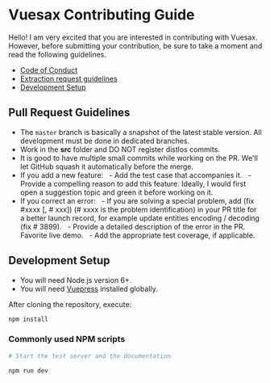 # Vuesax Contributing Guide

Hello! I am very excited that you are interested in contributing with Vuesax. However, before submitting your contribution, be sure to take a moment and read the following guidelines.

- [Code of Conduct](https://github.com/lusaxweb/vuesax/blob/master/CODE_OF_CONDUCT.md)
- [Extraction request guidelines](#pull-request-guidelines)
- [Development Setup](#development-setup)

## Pull Request Guidelines

- The `master` branch is basically a snapshot of the latest stable version. All development must be done in dedicated branches.
- Work in the **src** folder and DO NOT register distlos commits.
- It is good to have multiple small commits while working on the PR. We'll let GitHub squash it automatically before the merge.
- If you add a new feature:
  - Add the test case that accompanies it.
  - Provide a compelling reason to add this feature. Ideally, I would first open a suggestion topic and green it before working on it.
  
- If you correct an error:
  - If you are solving a special problem, add (fix #xxxx [, # xxx]) (# xxxx is the problem identification) in your PR title for a better launch record, for example update entities encoding / decoding (fix # 3899).
  - Provide a detailed description of the error in the PR. Favorite live demo.
  - Add the appropriate test coverage, if applicable.
  
## Development Setup

- You will need Node.js version 6+.
- You will need [Vuepress](https://vuepress.vuejs.org/) installed globally.

After cloning the repository, execute:

```
npm install
```

### Commonly used NPM scripts

```bash
# Start the test server and the documentation

npm run dev
```
